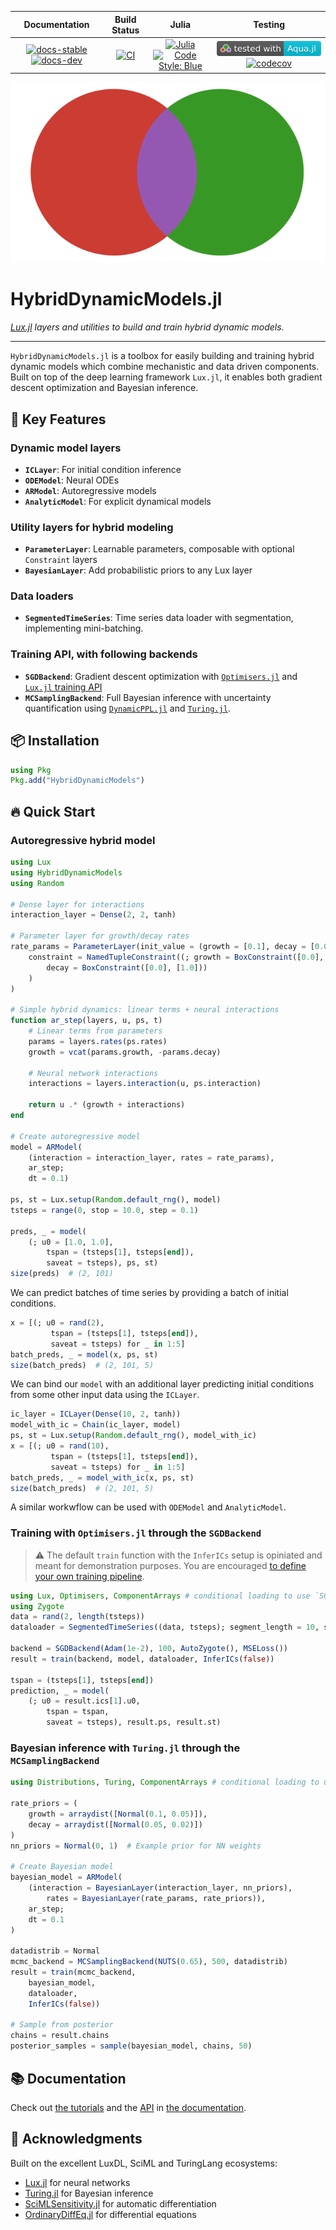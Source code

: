 | **Documentation** | **Build Status** | **Julia** | **Testing** |
|:-----------------:|:----------------:|:---------:|:-----------:|
| [![docs-stable](https://img.shields.io/badge/docs-stable-blue.svg)](https://vboussange.github.io/HybridDynamicModels.jl/stable/) [![docs-dev](https://img.shields.io/badge/docs-dev-blue.svg)](https://vboussange.github.io/HybridDynamicModels.jl/dev/) | [![CI](https://github.com/vboussange/HybridDynamicModels.jl/actions/workflows/CI.yml/badge.svg?branch=main)](https://github.com/vboussange/HybridDynamicModels.jl/actions/workflows/CI.yml?query=branch%3Amain) | [![Julia](https://img.shields.io/badge/julia-v1.10+-blue.svg)](https://julialang.org/) [![Code Style: Blue](https://img.shields.io/static/v1?label=code%20style&message=SciML&color=9558b2&labelColor=389826)](https://github.com/SciML/SciMLStyle) | [![Aqua QA](https://raw.githubusercontent.com/JuliaTesting/Aqua.jl/master/badge.svg)](https://github.com/JuliaTesting/Aqua.jl) [![codecov](https://codecov.io/gh/vboussange/HybridDynamicModels.jl/branch/main/graph/badge.svg)](https://codecov.io/gh/vboussange/HybridDynamicModels.jl)

![](https://github.com/vboussange/HybridDynamicModels.jl/blob/main/docs/src/assets/logo.svg)

# HybridDynamicModels.jl

*[Lux.jl](https://github.com/LuxDL/Lux.jl) layers and utilities to build and train hybrid dynamic models.*

---

`HybridDynamicModels.jl` is a toolbox for easily building and training hybrid dynamic models which combine mechanistic and data driven components. Built on top of the deep learning framework `Lux.jl`, it enables both gradient descent optimization and Bayesian inference.

## 🚀 Key Features

### **Dynamic model layers**
- **`ICLayer`**: For initial condition inference
- **`ODEModel`**: Neural ODEs
- **`ARModel`**: Autoregressive models
- **`AnalyticModel`**: For explicit dynamical models

### **Utility layers for hybrid modeling**
- **`ParameterLayer`**: Learnable parameters, composable with optional `Constraint` layers
- **`BayesianLayer`**: Add probabilistic priors to any Lux layer

### **Data loaders**
- **`SegmentedTimeSeries`**: Time series data loader with segmentation, implementing mini-batching.

### **Training API, with following backends** 
- **`SGDBackend`**: Gradient descent optimization with [`Optimisers.jl`](https://github.com/FluxML/Optimisers.jl) and [`Lux.jl` training API](https://github.com/LuxDL/Lux.jl)
- **`MCSamplingBackend`**: Full Bayesian inference with uncertainty quantification using [`DynamicPPL.jl`](https://github.com/TuringLang/DynamicPPL.jl) and [`Turing.jl`](https://github.com/TuringLang/Turing.jl).

## 📦 Installation

```julia
using Pkg
Pkg.add("HybridDynamicModels")
```

## 🔥 Quick Start

### Autoregressive hybrid model

```julia
using Lux
using HybridDynamicModels
using Random

# Dense layer for interactions
interaction_layer = Dense(2, 2, tanh)

# Parameter layer for growth/decay rates
rate_params = ParameterLayer(init_value = (growth = [0.1], decay = [0.05]),
    constraint = NamedTupleConstraint((; growth = BoxConstraint([0.0], [1.0]),
        decay = BoxConstraint([0.0], [1.0]))
    )
)

# Simple hybrid dynamics: linear terms + neural interactions
function ar_step(layers, u, ps, t)
    # Linear terms from parameters
    params = layers.rates(ps.rates)
    growth = vcat(params.growth, -params.decay)

    # Neural network interactions
    interactions = layers.interaction(u, ps.interaction)

    return u .* (growth + interactions)
end

# Create autoregressive model
model = ARModel(
    (interaction = interaction_layer, rates = rate_params),
    ar_step;
    dt = 0.1)

ps, st = Lux.setup(Random.default_rng(), model)
tsteps = range(0, stop = 10.0, step = 0.1)

preds, _ = model(
    (; u0 = [1.0, 1.0],
        tspan = (tsteps[1], tsteps[end]),
        saveat = tsteps), ps, st)
size(preds)  # (2, 101)
```
We can predict batches of time series by providing a batch of initial conditions.
```julia
x = [(; u0 = rand(2),
         tspan = (tsteps[1], tsteps[end]),
         saveat = tsteps) for _ in 1:5]
batch_preds, _ = model(x, ps, st)
size(batch_preds)  # (2, 101, 5)
```

We can bind our `model` with an additional layer predicting initial conditions from some other input data using the `ICLayer`.

```julia
ic_layer = ICLayer(Dense(10, 2, tanh))
model_with_ic = Chain(ic_layer, model)
ps, st = Lux.setup(Random.default_rng(), model_with_ic)
x = [(; u0 = rand(10),
         tspan = (tsteps[1], tsteps[end]),
         saveat = tsteps) for _ in 1:5]
batch_preds, _ = model_with_ic(x, ps, st)
size(batch_preds)  # (2, 101, 5)
```

A similar workwflow can be used with `ODEModel` and `AnalyticModel`.

### Training with `Optimisers.jl` through the `SGDBackend`

> ⚠️ The default `train` function with the `InferICs` setup is opiniated and meant for demonstration purposes. You are encouraged [to define your own training pipeline](https://vboussange.github.io/HybridDynamicModels.jl/stable/examples/customtraining_example/).

```julia
using Lux, Optimisers, ComponentArrays # conditional loading to use `SGDBackend`
using Zygote
data = rand(2, length(tsteps))
dataloader = SegmentedTimeSeries((data, tsteps); segment_length = 10, shift = 2)

backend = SGDBackend(Adam(1e-2), 100, AutoZygote(), MSELoss())
result = train(backend, model, dataloader, InferICs(false))

tspan = (tsteps[1], tsteps[end])
prediction, _ = model(
    (; u0 = result.ics[1].u0,
        tspan = tspan,
        saveat = tsteps), result.ps, result.st)
```

### Bayesian inference with `Turing.jl` through the `MCSamplingBackend`

```julia
using Distributions, Turing, ComponentArrays # conditional loading to use `MCSamplingBackend`

rate_priors = (
    growth = arraydist([Normal(0.1, 0.05)]),
    decay = arraydist([Normal(0.05, 0.02)])
)
nn_priors = Normal(0, 1)  # Example prior for NN weights

# Create Bayesian model
bayesian_model = ARModel(
    (interaction = BayesianLayer(interaction_layer, nn_priors),
        rates = BayesianLayer(rate_params, rate_priors)),
    ar_step;
    dt = 0.1
)

datadistrib = Normal
mcmc_backend = MCSamplingBackend(NUTS(0.65), 500, datadistrib)
result = train(mcmc_backend,
    bayesian_model,
    dataloader,
    InferICs(false))

# Sample from posterior
chains = result.chains
posterior_samples = sample(bayesian_model, chains, 50)
```

## 📚 Documentation
Check out [the tutorials](https://vboussange.github.io/HybridDynamicModels.jl/stable/examples/data_loading/) and the [API](https://vboussange.github.io/HybridDynamicModels.jl/stable/api/) in [the documentation](https://vboussange.github.io/HybridDynamicModels.jl/dev/).

## 🙏 Acknowledgments

Built on the excellent LuxDL, SciML and TuringLang ecosystems:
- [Lux.jl](https://github.com/LuxDL/Lux.jl) for neural networks
- [Turing.jl](https://github.com/TuringLang/Turing.jl) for Bayesian inference
- [SciMLSensitivity.jl](https://github.com/SciML/SciMLSensitivity.jl) for automatic differentiation
- [OrdinaryDiffEq.jl](https://github.com/SciML/OrdinaryDiffEq.jl) for differential equations

